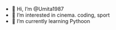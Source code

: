 - 👋 Hi, I’m @Umita1987
- 👀 I’m interested in cinema. coding, sport
- 🌱 I’m currently learning Pythoon

<!---
Umita1987/Umita1987 is a ✨ special ✨ repository because its `README.md` (this file) appears on your GitHub profile.
You can click the Preview link to take a look at your changes.
--->
